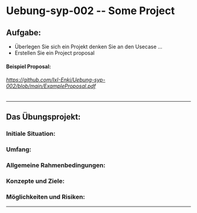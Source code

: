 # Uebung-syp-002  --  Some Project

## Aufgabe:
  - Überlegen Sie sich ein Projekt
    denken Sie an den Usecase
    ...
  - Erstellen Sie ein Project proposal

#### Beispiel Proposal:
###### https://github.com/IxI-Enki/Uebung-syp-002/blob/main/ExampleProposal.pdf

---------------------------------
## Das Übungsprojekt:


### Initiale Situation:

### Umfang:

### Allgemeine Rahmenbedingungen:

### Konzepte und Ziele:

### Möglichkeiten und Risiken:


---------------------------------





